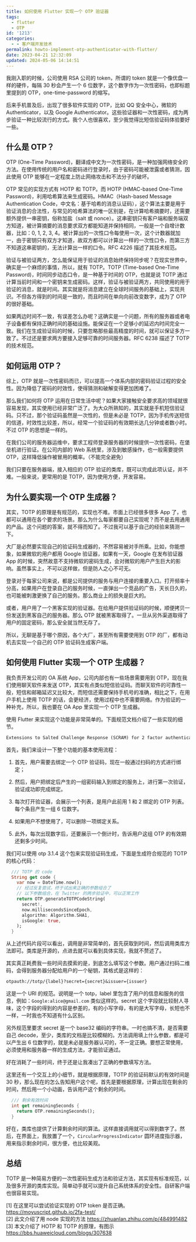 ```yaml
---
title: 如何使用 Flutter 实现一个 OTP 验证器
tags:
  - flutter
  - OTP
id: '1213'
categories:
  - - 客户端开发技术
permalink: howto-implement-otp-authenticator-with-flutter/
date: 2023-04-21 12:32:09
updated: 2024-05-06 14:14:51
---
```

我刚入职的时候，公司使用 RSA 公司的 token，所谓的 token 就是一个像优盘一样的硬件，每隔 30 秒会产生一个 6 位数字，这个数字作为一次性密码，也即标题里提到的 OTP，one-time-password 的缩写。

后来手机普及后，出现了很多软件实现的 OTP，比如 QQ 安全中心，微软的 Authenticator，以及 Google Authenticator。这些验证器和一次性密码，成为两步验证一种比较流行的方式。我个人也很喜欢，至少我觉得比短信验证码体验要好一些。

<!--more-->

## 什么是 OTP？

OTP (One-Time Password)，翻译成中文为一次性密码，是一种加强网络安全的方法。在使用传统的用户名和密码进行登录时，由于密码可能被泄露或者猜测，因此使用 OTP 能够在一定程度上防止网络攻击和不法分子的破坏。

OTP 常见的实现方式有 HOTP 和 TOTP。而 HOTP (HMAC-based One-Time Password)，利用哈希算法来生成密码。HMAC（Hash-based Message Authentication Code，中文名：基于哈希的消息认证码），这个算法主要是用于验证消息的合法性，与常见的哈希算法的唯一区别是，在计算哈希摘要时，还需要额外提供一串密钥，俗称加盐（salt 或 nonce）。这串密钥只有客户端和服务端双方知道，被计算摘要的消息要求双方都能知道并保持相同，一般是一个自增计数器，比如：0, 1, 2, 3, 4。被计算出的一次性口令每使用一次，这个计数器就加一，由于密钥只有双方才知道，故双方都可以计算出一样的一次性口令，而第三方不知道这串密钥的，无法计算出一样的口令。RFC 4226 描述了其技术规范。

验证与被验证两方，怎么能保证用于验证的消息始终保持同步呢？在现实世界中，确实是一个麻烦的事情，所以，就有 TOTP。TOTP (Time-based One-Time Password)，时间同步动态口令，是一种基于时间的 OTP，也就是说 TOTP 通过计算当前时间和一个密钥来生成密码。这样，验证与被验证两方，共同使用的用于验证的消息，就是时间。其实就是将消息建立在全球时间服务的基础上，实现共识。不但各方得到的时间是一致的，而且时间在单向向前改变数字，成为了 OTP 的很好基础。

如果两边时间不一致，有误差怎么办呢？这确实是一个问题，所有的服务器或者电子设备都有保持正确时间的基础设施。能保证在一个足够小的延迟内时间完全一致。我们在生成验证码的时候，只要忽略那些最高精度的时间，就可以保证多方一致了。不过还是要求两方要接入足够可靠的时间服务器。RFC 6238 描述了 TOTP 的技术规范。

## 如何运用 OTP？

综上，OTP 就是一次性密码而已，可以提高一个体系内部的密码验证过程的安全性。因为降低了密码的时效性，使得猜测和破解变得更加困难了。

那么我们如何将 OTP 运用在日常生活中呢？如果大家接触安全要求高的领域就很容易发现，其实使用已经非常广泛了。为大众所熟知的，其实就是手机短信验证码。只不过，那个验证码虽然是一次性的，但是未必是 TOTP，因为手机传送短信的信道，时效性比较差，所以，经常一个验证码的有效期长达几分钟或者数小时。不过 OTP 的思想是一样的。

在我们公司的服务器运维中，要求工程师登录服务器的时候提供一次性密码，在堡垒机进行验证。在公司内部的 Web 系统里，涉及到敏感操作，也一般需要提供 OTP，这样降低操作被冒用的概率。（不能完全避免）

我们只要在服务器端，接入相应的 OTP 验证的类库，既可以完成此项认证，并不难。一般来说，更常用的是 TOTP，因为使用方便，开发容易。

## 为什么要实现一个 OTP 生成器？

其实，TOTP 的原理是有规范的，实现也不难。市面上已经很多很多 App 了，也都可以通用在各个要求的场景。那么为什么每家都要自己实现呢？而不是去用通用的产品。这个问题的答案，就不得而知了。不过我可以基于自己的经验来猜测一下。

大厂是必然要实现自己的验证码生成器的，不然容易被对手所乘。比如，你能想象，如果微软的用户都用 Google 验证器，如果有一天，Google 在发布验证器 App 的时候，突然故意不支持微软的密码生成，会对微软的用户产生巨大的影响。虽然事实上，不可以这样做，但是防人之心不可无。

登录对于每家公司来说，都是公司提供的服务与用户连接的重要入口。打开频率十分高，如果用户在登录自己的服务时候，一直弹出一个竞品的广告，天长日久的，也可能被刺激更换了自己的服务。那么商业上的损失是巨大的。

或者，用户用了一个黑客实现的验证器。在给用户提供验证码的时候，顺便拷贝一份发送到黑客自己的服务器。那么 OTP 就被黑客取得了。一旦从另外渠道取得了用户的固定密码，那么安全就当然无存了。

所以，无聊是基于哪个原因，各个大厂，甚至所有需要使用到 OTP 的厂，都有动机去实现一个自己的 OTP 验证码生成客户端。

## 如何使用 Flutter 实现一个 OTP 生成器？

我负责开发公司的 OA 系统 App，公司内部也有一些场景需要用到 OTP，现在我们使用聊天软件来发送 OTP，其实有点类似短信验证码。而聊天软件的可靠性一般，短信和邮箱延迟又比较大，而短信还需要保持手机号的准确，相比之下，在用户手机上使用 TOTP 的话，会更经济，使用过程中也不需要网络。作为验证的一种补充，所以，我也要在 OA App 里实现一个 OTP 生成器。

使用 Flutter 来实现这个功能是非常简单的。下面规范文档介绍了一些实现的细节。

```txt
Extensions to Salted Challenge Response (SCRAM) for 2 factor authentication
```

首先，我们来设计一下整个功能的基本使用流程：

1.  首先，用户需要去绑定一个 OTP 验证码，现在一般通过扫码的方式进行绑定；

2.  然后，用户把绑定后产生的一组密码输入到绑定的服务上，进行第一次验证，验证成功即完成绑定。

3.  每次打开验证器，会展示一个列表，是用户此前用 1 和 2 绑定的 OTP 列表。每个条目产生一组 6 位数字。

4.  如果用户不想使用了，可以删除一项绑定关系。

5.  此外，每次出现数字后，还要展示一个倒计时，告诉用户这组 OTP 的有效期还剩多少时间。

我们可以使用 otp 3.1.4 这个包来实现验证码生成，下面是生成符合规范的 TOTP 的核心代码：

```dart
  /// TOTP 的 code
  String get code {
    var now = DateTime.now();
    // 经过反复尝试，终于试出来正确的参数组合了
    // 以下参数组合，在 Twitter 的两步验证中，可以正常工作
    return OTP.generateTOTPCodeString(
      secret!,
      now.millisecondsSinceEpoch,
      algorithm: Algorithm.SHA1,
      isGoogle: true,
    );
  }
```

从上述代码片段可以看出，调用是非常简单的，首先获取到时间，然后调用类库方法即可。类库是开源的，点进去就可以看到具体实现，我就不赘述了。

其实真正耗费我一些时间去摸索的是，到底怎么填写这个参数。用户通过扫码二维码，会得到服务器分配给用户的一个秘钥，其格式是这样的：

```txt
otpauth://totp/{label}?secret={secret}&issuer={issuer}
```

这是一个 URI 的规范。说明是一个 totp，label 里包含了用户的信息和服务的信息，例如：`Google:alice@gmail.com` 类似这样的。secret 这个字段就比较耐人寻味，这个字段的得到的内容是参差的，有的小写字母，有的是大写字母，长短也不一样，一时我也不知道有什么区别。

另外规范里要求 secret 是一个 base32 编码的字符串。一时也搞不清，是否需要自己 decode，至少，类库的文档是比较模糊的。方法调用填上什么参数，都是可以产生出 6 位数字的，就是未必是服务器认可的，不一定正确。要想正常使用，必须使用和服务器一样的生成方法，才能验证通过。

好在消耗了一些时间，终于还是让我凑出了正确的参数填写方法。

这里还有一个交互上的小细节，就是根据原理，TOTP 的验证码默认的有效时间是 30 秒，那么现在的怎么告知用户这个呢，首先是要根据原理，计算出现在剩余的时间，然后用一个小动画，告诉用户这个剩余的时间。

```dart
  /// 剩余有效时间
  int get remainingSeconds {
    return OTP.remainingSeconds();
  }
```

好在，类库也提供了计算剩余时间的算法。这样直接调用就可以得到数字了。然后，在界面上，我放置了一个，`CircularProgressIndicator` 圆环进度指示器，用来指示剩余时间，很方便，也比较美观。

## 总结

TOTP 是一种简易方便的一次性密码生成方法和验证方法，其实现有标准规范，以及很多开源的类库实现。简单动手就可以提升自己系统体系的安全性。自研客户端也很容易实现。

[1] 在这里可以尝试验证实现的 OTP token 是否正确。https://moyuscript.github.io/2fa-test/  
[2] 此文介绍了用 node 实现的方法 https://zhuanlan.zhihu.com/p/484991482  
[3] 本文介绍了 HOTP 和 TOTP 的原理，有图示 https://bbs.huaweicloud.com/blogs/307638
